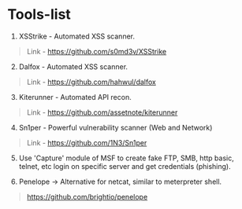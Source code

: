 # Tools-list

1. XSStrike - Automated XSS scanner.
  > Link - https://github.com/s0md3v/XSStrike

2. Dalfox - Automated XSS scanner.
  > Link -  https://github.com/hahwul/dalfox

3. Kiterunner - Automated API recon.
  > Link - https://github.com/assetnote/kiterunner

4.  Sn1per - Powerful vulnerability scanner (Web and Network)
   > Link - https://github.com/1N3/Sn1per

5. Use 'Capture' module of MSF to create fake FTP, SMB, http basic, telnet, etc login on specific server and get credentials (phishing).

6. Penelope -> Alternative for netcat, similar to meterpreter shell.
  > https://github.com/brightio/penelope 
